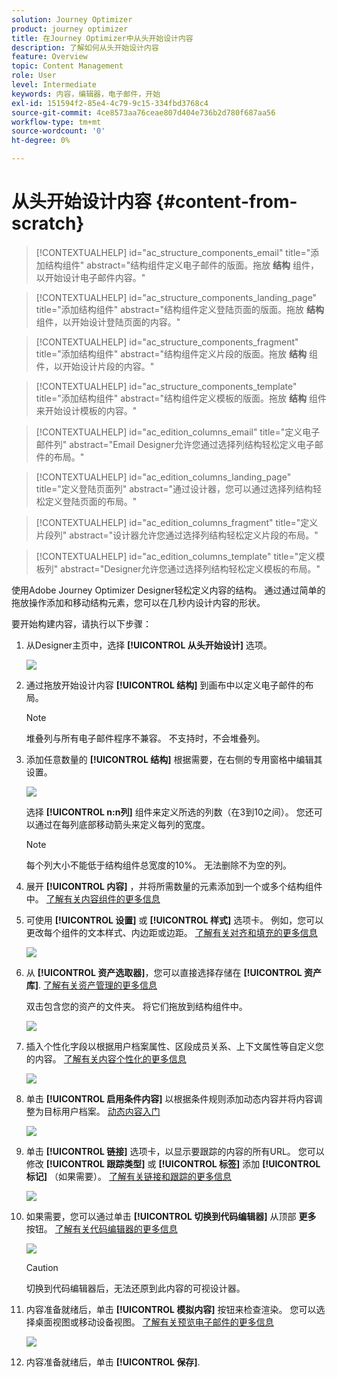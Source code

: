 ```yaml
---
solution: Journey Optimizer
product: journey optimizer
title: 在Journey Optimizer中从头开始设计内容
description: 了解如何从头开始设计内容
feature: Overview
topic: Content Management
role: User
level: Intermediate
keywords: 内容，编辑器，电子邮件，开始
exl-id: 151594f2-85e4-4c79-9c15-334fbd3768c4
source-git-commit: 4ce8573aa76ceae807d404e736b2d780f687aa56
workflow-type: tm+mt
source-wordcount: '0'
ht-degree: 0%

---
```


# 从头开始设计内容 {#content-from-scratch}

>[!CONTEXTUALHELP]
>id="ac_structure_components_email"
>title="添加结构组件"
>abstract="结构组件定义电子邮件的版面。拖放 **结构** 组件，以开始设计电子邮件内容。"

>[!CONTEXTUALHELP]
>id="ac_structure_components_landing_page"
>title="添加结构组件"
>abstract="结构组件定义登陆页面的版面。拖放 **结构** 组件，以开始设计登陆页面的内容。"

>[!CONTEXTUALHELP]
>id="ac_structure_components_fragment"
>title="添加结构组件"
>abstract="结构组件定义片段的版面。拖放 **结构** 组件，以开始设计片段的内容。"

>[!CONTEXTUALHELP]
>id="ac_structure_components_template"
>title="添加结构组件"
>abstract="结构组件定义模板的版面。拖放 **结构** 组件来开始设计模板的内容。"


>[!CONTEXTUALHELP]
>id="ac_edition_columns_email"
>title="定义电子邮件列"
>abstract="Email Designer允许您通过选择列结构轻松定义电子邮件的布局。"

>[!CONTEXTUALHELP]
>id="ac_edition_columns_landing_page"
>title="定义登陆页面列"
>abstract="通过设计器，您可以通过选择列结构轻松定义登陆页面的布局。"

>[!CONTEXTUALHELP]
>id="ac_edition_columns_fragment"
>title="定义片段列"
>abstract="设计器允许您通过选择列结构轻松定义片段的布局。"

>[!CONTEXTUALHELP]
>id="ac_edition_columns_template"
>title="定义模板列"
>abstract="Designer允许您通过选择列结构轻松定义模板的布局。"


使用Adobe Journey Optimizer Designer轻松定义内容的结构。 通过通过简单的拖放操作添加和移动结构元素，您可以在几秒内设计内容的形状。

要开始构建内容，请执行以下步骤：

1. 从Designer主页中，选择 **[!UICONTROL 从头开始设计]** 选项。

   ![](assets/email_designer.png)

1. 通过拖放开始设计内容 **[!UICONTROL 结构]** 到画布中以定义电子邮件的布局。

   >[!NOTE]
   >
   >堆叠列与所有电子邮件程序不兼容。 不支持时，不会堆叠列。

   <!--Once placed in the email, you cannot move nor remove your components unless there is already a content component or a fragment placed inside. This is not true in AJO - TBC?-->

1. 添加任意数量的 **[!UICONTROL 结构]** 根据需要，在右侧的专用窗格中编辑其设置。

   ![](assets/email_designer_structure_components.png)

   选择 **[!UICONTROL n:n列]** 组件来定义所选的列数（在3到10之间）。 您还可以通过在每列底部移动箭头来定义每列的宽度。

   >[!NOTE]
   >
   >每个列大小不能低于结构组件总宽度的10%。 无法删除不为空的列。

1. 展开 **[!UICONTROL 内容]** ，并将所需数量的元素添加到一个或多个结构组件中。 [了解有关内容组件的更多信息](content-components.md)

1. 可使用 **[!UICONTROL 设置]** 或 **[!UICONTROL 样式]** 选项卡。 例如，您可以更改每个组件的文本样式、内边距或边距。 [了解有关对齐和填充的更多信息](alignment-and-padding.md)

   ![](assets/email_designer_structure_component.png)

1. 从 **[!UICONTROL 资产选取器]**，您可以直接选择存储在 **[!UICONTROL 资产库]**. [了解有关资产管理的更多信息](assets-essentials.md)

   双击包含您的资产的文件夹。 将它们拖放到结构组件中。

   ![](assets/email_designer_asset_picker.png)

1. 插入个性化字段以根据用户档案属性、区段成员关系、上下文属性等自定义您的内容。 [了解有关内容个性化的更多信息](../personalization/personalize.md)

   ![](assets/email_designer_personalization.png)

1. 单击 **[!UICONTROL 启用条件内容]** 以根据条件规则添加动态内容并将内容调整为目标用户档案。 [动态内容入门](../personalization/get-started-dynamic-content.md)

   ![](assets/email_designer_dynamic-content.png)

1. 单击 **[!UICONTROL 链接]** 选项卡，以显示要跟踪的内容的所有URL。 您可以修改 **[!UICONTROL 跟踪类型]** 或 **[!UICONTROL 标签]** 添加 **[!UICONTROL 标记]** （如果需要）。 [了解有关链接和跟踪的更多信息](message-tracking.md)

   ![](assets/email_designer_links.png)

1. 如果需要，您可以通过单击 **[!UICONTROL 切换到代码编辑器]** 从顶部 **更多** 按钮。 [了解有关代码编辑器的更多信息](code-content.md)

   ![](assets/email_designer_switch-to-code.png)

   >[!CAUTION]
   >
   >切换到代码编辑器后，无法还原到此内容的可视设计器。

1. 内容准备就绪后，单击 **[!UICONTROL 模拟内容]** 按钮来检查渲染。 您可以选择桌面视图或移动设备视图。 [了解有关预览电子邮件的更多信息](preview.md)

   ![](assets/email_designer_simulate_content.png)

1. 内容准备就绪后，单击 **[!UICONTROL 保存]**.

